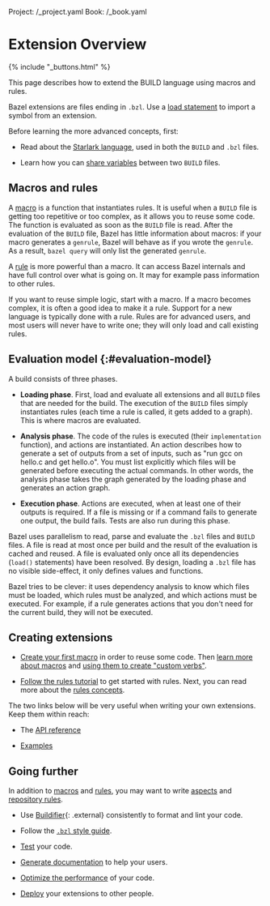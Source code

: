 Project: /_project.yaml
Book: /_book.yaml

# Extension Overview

{% include "_buttons.html" %}

<!-- [TOC] -->

This page describes how to extend the BUILD language using macros
and rules.

Bazel extensions are files ending in `.bzl`. Use a
[load statement](/concepts/build-files#load) to import a symbol from an extension.

Before learning the more advanced concepts, first:

* Read about the [Starlark language](/rules/language), used in both the
  `BUILD` and `.bzl` files.

* Learn how you can [share variables](/build/share-variables)
  between two `BUILD` files.

## Macros and rules

A [macro](/extending/macros) is a function that instantiates rules. It is useful when a
`BUILD` file is getting too repetitive or too complex, as it allows you to reuse
some code. The function is evaluated as soon as the `BUILD` file is read. After
the evaluation of the `BUILD` file, Bazel has little information about macros:
if your macro generates a `genrule`, Bazel will behave as if you wrote the
`genrule`. As a result, `bazel query` will only list the generated `genrule`.

A [rule](/extending/rules) is more powerful than a macro. It can access Bazel
internals and have full control over what is going on. It may for example pass
information to other rules.

If you want to reuse simple logic, start with a macro. If a macro becomes
complex, it is often a good idea to make it a rule. Support for a new language
is typically done with a rule. Rules are for advanced users, and most
users will never have to write one; they will only load and call existing
rules.

## Evaluation model {:#evaluation-model}

A build consists of three phases.

* **Loading phase**. First, load and evaluate all extensions and all `BUILD`
  files that are needed for the build. The execution of the `BUILD` files simply
  instantiates rules (each time a rule is called, it gets added to a graph).
  This is where macros are evaluated.

* **Analysis phase**. The code of the rules is executed (their `implementation`
  function), and actions are instantiated. An action describes how to generate
  a set of outputs from a set of inputs, such as "run gcc on hello.c and get
  hello.o". You must list explicitly which files will be generated before
  executing the actual commands. In other words, the analysis phase takes
  the graph generated by the loading phase and generates an action graph.

* **Execution phase**. Actions are executed, when at least one of their outputs is
  required. If a file is missing or if a command fails to generate one output,
  the build fails. Tests are also run during this phase.

Bazel uses parallelism to read, parse and evaluate the `.bzl` files and `BUILD`
files. A file is read at most once per build and the result of the evaluation is
cached and reused. A file is evaluated only once all its dependencies (`load()`
statements) have been resolved. By design, loading a `.bzl` file has no visible
side-effect, it only defines values and functions.

Bazel tries to be clever: it uses dependency analysis to know which files must
be loaded, which rules must be analyzed, and which actions must be executed. For
example, if a rule generates actions that you don't need for the current build,
they will not be executed.

## Creating extensions

* [Create your first macro](/rules/macro-tutorial) in order to
  reuse some code. Then [learn more about macros](/extending/macros) and
  [using them to create "custom verbs"](/rules/verbs-tutorial).

* [Follow the rules tutorial](/rules/rules-tutorial) to get started with rules.
  Next, you can read more about the [rules concepts](/extending/rules).

The two links below will be very useful when writing your own extensions. Keep
them within reach:

* The [API reference](/rules/lib/starlark-overview)

* [Examples](https://github.com/bazelbuild/examples/tree/master/rules)

## Going further

In addition to [macros](/extending/macros) and [rules](/extending/rules), you may want to write
[aspects](/extending/aspects) and [repository rules](/rules/repository_rules).

* Use [Buildifier](https://github.com/bazelbuild/buildtools){: .external}
  consistently to format and lint your code.

* Follow the [`.bzl` style guide](/rules/bzl-style).

* [Test](/rules/testing) your code.

* [Generate documentation](https://skydoc.bazel.build/) to help your users.

* [Optimize the performance](/rules/performance) of your code.

* [Deploy](/rules/deploying) your extensions to other people.
